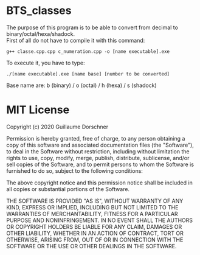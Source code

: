 # BTS_classes
The purpose of this program is to be able to convert from decimal to binary/octal/hexa/shadock.
</br>
First of all do not have to compile it with this command:

```
g++ classe.cpp.cpp c_numeration.cpp -o [name executable].exe
```

To execute it, you have to type:
```
./[name executable].exe [name base] [number to be converted]
```

Base name are: b (binary) / o (octal) / h (hexa) / s (shadock)


# MIT License

Copyright (c) 2020 Guillaume Dorschner

Permission is hereby granted, free of charge, to any person obtaining a copy
of this software and associated documentation files (the "Software"), to deal
in the Software without restriction, including without limitation the rights
to use, copy, modify, merge, publish, distribute, sublicense, and/or sell
copies of the Software, and to permit persons to whom the Software is
furnished to do so, subject to the following conditions:

The above copyright notice and this permission notice shall be included in all
copies or substantial portions of the Software.

THE SOFTWARE IS PROVIDED "AS IS", WITHOUT WARRANTY OF ANY KIND, EXPRESS OR
IMPLIED, INCLUDING BUT NOT LIMITED TO THE WARRANTIES OF MERCHANTABILITY,
FITNESS FOR A PARTICULAR PURPOSE AND NONINFRINGEMENT. IN NO EVENT SHALL THE
AUTHORS OR COPYRIGHT HOLDERS BE LIABLE FOR ANY CLAIM, DAMAGES OR OTHER
LIABILITY, WHETHER IN AN ACTION OF CONTRACT, TORT OR OTHERWISE, ARISING FROM,
OUT OF OR IN CONNECTION WITH THE SOFTWARE OR THE USE OR OTHER DEALINGS IN THE
SOFTWARE.
